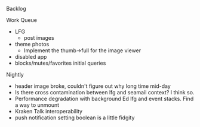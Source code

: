 Backlog

Work Queue
* LFG
  * post images
* theme photos
  * Implement the thumb->full for the image viewer
* disabled app
* blocks/mutes/favorites initial queries

Nightly
* header image broke, couldn't figure out why long time mid-day
* Is there cross contamination between lfg and seamail context? I think so.
* Performance degradation with background Ed lfg and event stacks. Find a way to unmount
* Kraken Talk interoperability
* push notification setting boolean is a little fidgity 
